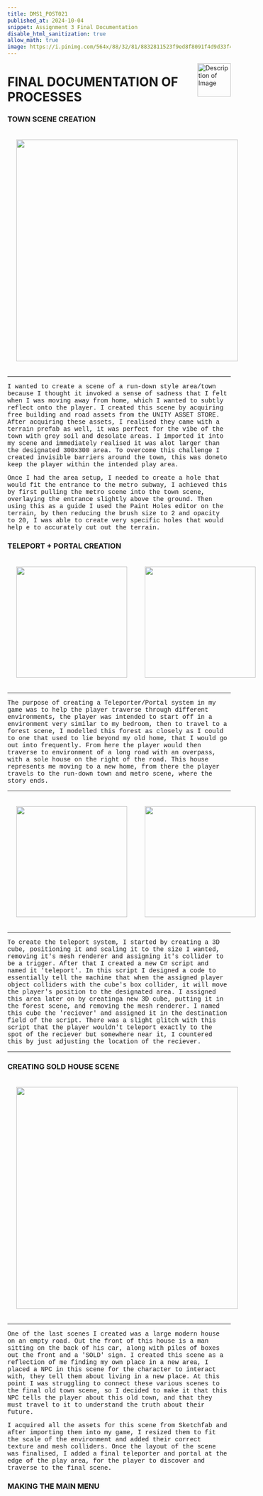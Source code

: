 ```yaml
---
title: DMS1_POST021
published_at: 2024-10-04
snippet: Assignment 3 Final Documentation
disable_html_sanitization: true
allow_math: true
image: https://i.pinimg.com/564x/88/32/81/8832811523f9ed8f8091f4d9d33f4f0e.jpg
---
```


<img src="https://i.pinimg.com/originals/34/26/6b/34266b9e1efd64196df58d4a1fc2b5f7.gif" alt="Description of Image" style="float:right; margin-left:20px; width:75px; height:auto;">

<style>
        .row{
            width:720px;
            margin: 10px auto 10px auto ;
        }
        .image-container {
            display: table-cell;
            vertical-align: middle;
            padding:20px;
        }
 </style>

# **FINAL DOCUMENTATION OF PROCESSES**

### **TOWN SCENE CREATION**

<div class="row">
        <div class="image-container"><img id="metro1" src="unity/town.png" height="500" width="500"/></div>
</div>

---

<style>
  .custom-font {
    font-family: 'Courier New', Courier, monospace;
  }
</style>

<p class="custom-font">
I wanted to create a scene of a run-down style area/town because I thought it invoked a sense of sadness that I felt when I was moving away from home, which I wanted to subtly reflect onto the player. I created this scene by acquiring free building and road assets from the UNITY ASSET STORE. After acquiring these assets, I realised they came with a terrain prefab as well, it was perfect for the vibe of the town with grey soil and desolate areas. I imported it into my scene and immediately realised it was alot larger than the designated 300x300 area. To overcome this challenge I created invisible barriers around the town, this was doneto keep the player within the intended play area. 

<style>
  .custom-font {
    font-family: 'Courier New', Courier, monospace;
  }
</style>

<p class="custom-font">
Once I had the area setup, I needed to create a hole that would fit the entrance to the metro subway, I achieved this by first pulling the metro scene into the town scene, overlaying the entrance slightly above the ground. Then using this as a guide I used the Paint Holes editor on the terrain, by then reducing the brush size to 2 and opacity to 20, I was able to create very specific holes that would help e to accurately cut out the terrain.

### **TELEPORT + PORTAL CREATION**

<div class="row">
        <div class="image-container"><img id="draft" src="unity/portal.png" height="250" width="250"/></div>
        <div class="image-container"><img id="experiment" src="unity/teleporter.png" height="250" width="250"/></div>
    </div>

---

<style>
  .custom-font {
    font-family: 'Courier New', Courier, monospace;
  }
</style>

<p class="custom-font">
The purpose of creating a Teleporter/Portal system in my game was to help the player traverse through different environments, the player was intended to start off in a environment very similar to my bedroom, then to travel to a forest scene, I modelled this forest as closely as I could to one that used to lie beyond my old home, that I would go out into frequently. From here the player would then traverse to environment of a long road with an overpass, with a sole house on the right of the road. This house represents me moving to a new home, from there the player travels to the run-down town and metro scene, where the story ends.

---

<div class="row">
        <div class="image-container"><img id="draft" src="unity/teleportscript.png" height="250" width="250"/></div>
        <div class="image-container"><img id="experiment" src="unity/script.png" height="250" width="250"/></div>
    </div>

---

<style>
  .custom-font {
    font-family: 'Courier New', Courier, monospace;
  }
</style>

<p class="custom-font">
To create the teleport system, I started by creating a 3D cube, positioning it and scaling it to the size I wanted, removing it's mesh renderer and assigning it's collider to be a trigger. After that I created a new C# script and named it 'teleport'. In this script I designed a code to essentially tell the machine that when the assigned player object colliders with the cube's box collider, it will move the player's position to the designated area. I assigned this area later on by creatinga new 3D cube, putting it in the forest scene, and removing the mesh renderer. I named this cube the 'reciever' and assigned it in the destination field of the script. There was a slight glitch with this script that the player wouldn't teleport exactly to the spot of the reciever but somewhere near it, I countered this by just adjusting the location of the reciever.

---

### **CREATING SOLD HOUSE SCENE**

<div class="row">
        <div class="image-container"><img id="metro1" src="unity/sold.png" height="500" width="500"/></div>
</div>

---

<style>
  .custom-font {
    font-family: 'Courier New', Courier, monospace;
  }
</style>

<p class="custom-font">
One of the last scenes I created was a large modern house on an empty road. Out the front of this house is a man sitting on the back of his car, along with piles of boxes out the front and a 'SOLD' sign. I created this scene as a reflection of me finding my own place in a new area, I placed a NPC in this scene for the character to interact with, they tell them about living in a new place. At this point I was struggling to connect these various scenes to the final old town scene, so I decided to make it that this NPC tells the player about this old town, and that they must travel to it to understand the truth about their future.

<style>
  .custom-font {
    font-family: 'Courier New', Courier, monospace;
  }
</style>

<p class="custom-font">
I acquired all the assets for this scene from Sketchfab and after importing them into my game, I resized them to fit the scale of the environment and added their correct texture and mesh colliders. Once the layout of the scene was finalised, I added a final teleporter and portal at the edge of the play area, for the player to discover and traverse to the final scene.


### **MAKING THE MAIN MENU**